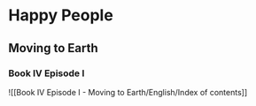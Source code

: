 # Happy People 
## Moving to Earth
### Book IV Episode I

![[Book IV Episode I - Moving to Earth/English/Index of contents]]
